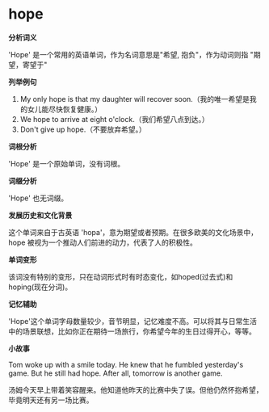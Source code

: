 # hope

**分析词义**

  

'Hope' 是一个常用的英语单词，作为名词意思是"希望, 抱负"，作为动词则指 "期望，寄望于"

  

**列举例句**

  

1.  My only hope is that my daughter will recover soon.（我的唯一希望是我的女儿能尽快恢复健康。）
2.  We hope to arrive at eight o'clock.（我们希望八点到达。）
3.  Don't give up hope.（不要放弃希望。）

  

**词根分析**

  

'Hope' 是一个原始单词，没有词根。

  

**词缀分析**

  

'Hope' 也无词缀。

  

**发展历史和文化背景**

  

这个单词来自于古英语 'hopa'，意为期望或者预期。在很多欧美的文化场景中，hope 被视为一个推动人们前进的动力，代表了人的积极性。

  

**单词变形**

  

该词没有特别的变形，只在动词形式时有时态变化，如hoped(过去式)和 hoping(现在分词)。

  

**记忆辅助**

  

'Hope'这个单词字母数量较少，音节明显，记忆难度不高。可以将其与日常生活中的场景联想，比如你正在期待一场旅行，你希望今年的生日过得开心，等等。

  

**小故事**

  

Tom woke up with a smile today. He knew that he fumbled yesterday's game. But he still had hope. After all, tomorrow is another game.

  

汤姆今天早上带着笑容醒来。他知道他昨天的比赛中失了误。但他仍然怀抱希望，毕竟明天还有另一场比赛。
